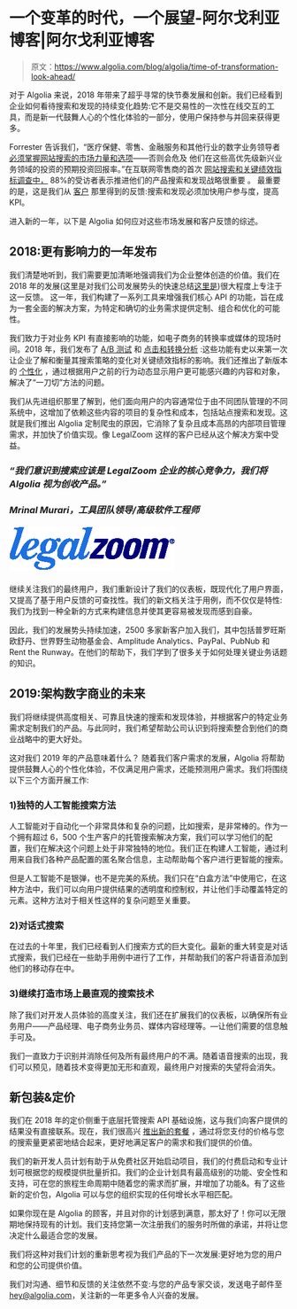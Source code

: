 # 一个变革的时代，一个展望-阿尔戈利亚博客|阿尔戈利亚博客

> 原文：<https://www.algolia.com/blog/algolia/time-of-transformation-look-ahead/>

对于 Algolia 来说，2018 年带来了超乎寻常的快节奏发展和创新。我们已经看到企业如何看待搜索和发现的持续变化趋势:它不是交易性的一次性在线交互的工具，而是新一代鼓舞人心的个性化体验的一部分，使用户保持参与并回来获得更多。

Forrester 告诉我们，“医疗保健、零售、金融服务和其他行业的数字业务领导者 [必须掌握网站搜索的市场力量和选项](https://www.forrester.com/report/Revamp+Site+Search+To+JumpStart+AI+Chat+And+Personalization/-/E-RES142261)——否则会危及 他们在这些高优先级新兴业务领域的投资的预期投资回报率。”在互联网零售商的首次 [网站搜索和关键绩效指标调查中，](https://goto.algolia.com/internet_retailer_survey) 88%的受访者表示推进他们的产品搜索和发现战略很重要 。 最重要的是，这是我们从 [客户](https://goto.algolia.com/lacoste) 那里得到的反馈:搜索和发现必须加快用户参与度，提高 KPI。

进入新的一年，以下是 Algolia 如何应对这些市场发展和客户反馈的综述。

## [](#2018-a-year-of-more-impactful-releases)2018:更有影响力的一年发布

我们清楚地听到，我们需要更加清晰地强调我们为企业整体创造的价值。我们在 2018 年的发展(这里是对我们公司发展势头的快速总结[这里是](https://www.algolia.com/))很大程度上专注于这一反馈。 这一年，我们构建了一系列工具来增强我们核心 API 的功能，旨在成为一套全面的解决方案，为特定和确切的业务需求提供定制、组合和优化的可能性。

我们致力于对业务 KPI 有直接影响的功能，如电子商务的转换率或媒体的现场时间。2018 年，我们发布了 [A/B 测试](https://www.algolia.com/blog/product/ab-testing-search/) 和 [点击和转换分析](https://www.algolia.com/doc/guides/getting-analytics/search-analytics/advanced-analytics/) :这些功能有史以来第一次让企业了解和衡量其搜索策略的变化对关键绩效指标的影响。我们还推出了新版本的 [个性化](https://www.algolia.com/blog/product/personalization-announcement/) ，通过根据用户之前的行为动态显示用户更可能感兴趣的内容和对象，解决了“一刀切”方法的问题。

我们从先进组织那里了解到，他们面向用户的内容通常位于由不同团队管理的不同系统中，这增加了依赖这些内容的项目的复杂性和成本，包括站点搜索和发现。这就是我们推出 Algolia 定制爬虫的原因，它消除了复杂且成本高昂的内部项目管理需求，并加快了价值实现。像 LegalZoom 这样的客户已经从这个解决方案中受益。

### *“我们意识到搜索应该是 LegalZoom 企业的核心竞争力，我们将 Algolia* *视为创收产品。”*

### *Mrinal Murari，工具团队领导/高级软件工程师*

#### [![LegalZoom logo](img/3c6a676fbee075fb08fe943a2cff161d.png)](https://blog-api.algolia.com/wp-content/uploads/2019/01/LZ_logo_2017_rgb.png)

继续关注我们的最终用户，我们重新设计了我们的仪表板，既现代化了用户界面，又提高了基于用户反馈的可查找性。我们的新文档关注于用例，而不仅仅是特性:我们为找到一种全新的方式来构建信息并使其更容易被发现而感到自豪。

因此，我们的发展势头持续加速，2500 多家新客户加入我们，其中包括普罗旺斯欧舒丹、世界野生动物基金会、Amplitude Analytics、PayPal、PubNub 和 Rent the Runway。在他们的帮助下，我们学到了很多关于如何处理关键业务话题的知识。

## [](#2019-architecting-the-future-of-digital-businesses)2019:架构数字商业的未来

我们将继续提供高度相关、可靠且快速的搜索和发现体验，并根据客户的特定业务需求定制我们的产品。与此同时，我们希望帮助公司认识到将搜索整合到他们的商业战略中的更大好处。

这对我们 2019 年的产品意味着什么？ 随着我们客户需求的发展，Algolia 将帮助提供鼓舞人心的个性化体验，不仅满足用户需求，还能预测用户需求。我们将围绕以下三个方面开展工作:

### [](#1-a-unique-approach-to-ai-in-search)**1)独特的人工智能搜索方法**

人工智能对于自动化一个非常具体和复杂的问题，比如搜索，是非常棒的。作为一个拥有超过 6，500 个生产客户的托管搜索解决方案，我们可以学习他们的配置，我们在解决这个问题上处于非常独特的地位。我们正在构建人工智能，通过利用来自我们各种产品配置的匿名聚合信息，主动帮助每个客户进行更智能的搜索。

但是人工智能不是银弹，也不是完美的系统。我们只在“白盒方法”中使用它，在这种方法中，我们可以向用户提供结果的透明度和控制权，并让他们手动覆盖特定的元素。这种方法对于相关性这样的复杂问题至关重要。

### [](#2-conversational-search)**2)对话式搜索**

在过去的十年里，我们已经看到人们搜索方式的巨大变化。最新的重大转变是对话式搜索，我们已经在一些助手用例中进行了工作，并帮助我们的客户将语音添加到他们的移动存在中。

### [](#3-continue-building-the-most-intuitive-search-technology-in-the-market)**3)继续打造市场上最直观的搜索技术**

除了我们对开发人员体验的高度关注，我们还在扩展我们的仪表板，以确保所有业务用户——产品经理、电子商务业务员、媒体内容经理等。—让他们需要的信息触手可及。

我们一直致力于识别并消除任何及所有最终用户的不满。随着语音搜索的出现，我们可以预见，随着技术变得更加无形和直观，最终用户对搜索的失望将会消失。

## [](#new-packaging-pricing)新包装&定价

我们在 2018 年的定价侧重于底层托管搜索 API 基础设施，这与我们向客户提供的结果没有直接联系。现在，我们很高兴 [推出新的套餐](https://www.algolia.com/pricing/) ，通过将您支付的价格与您的搜索量更紧密地结合起来，更好地满足客户的需求和我们提供的价值。

我们的新开发人员计划有助于从免费社区开始启动项目，我们的付费启动和专业计划可根据您的规模提供批量折扣。我们的企业计划具有最高级别的功能、安全性和支持，可在您的旅程生命周期中随着您的需求而扩展，并增加了功能&。有了这些新的定价包，Algolia 可以与您的组织实现的任何增长水平相匹配。

如果你现在是 Algolia 的顾客，并且对你的计划感到满意，那太好了！你可以无限期地保持现有的计划。我们支持您第一次注册我们的服务时所做的承诺，并将让您决定什么最适合您的发展。

我们将这种对我们计划的重新思考视为我们产品的下一次发展:更好地为您的用户和您的公司提供价值。

我们对沟通、细节和反馈的关注依然不变:与您的产品专家交谈，发送电子邮件至[hey@algolia.com](mailto:%20hey@algolia.com)，关注新的一年更多令人兴奋的发展。